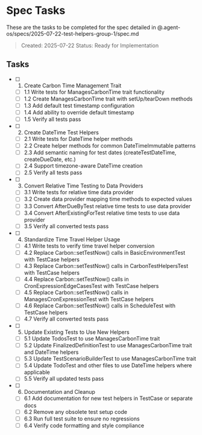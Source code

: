 # Spec Tasks

These are the tasks to be completed for the spec detailed in @.agent-os/specs/2025-07-22-test-helpers-group-1/spec.md

> Created: 2025-07-22
> Status: Ready for Implementation

## Tasks

- [ ] 1. Create Carbon Time Management Trait
  - [ ] 1.1 Write tests for ManagesCarbonTime trait functionality
  - [ ] 1.2 Create ManagesCarbonTime trait with setUp/tearDown methods
  - [ ] 1.3 Add default test timestamp configuration
  - [ ] 1.4 Add ability to override default timestamp
  - [ ] 1.5 Verify all tests pass

- [ ] 2. Create DateTime Test Helpers
  - [ ] 2.1 Write tests for DateTime helper methods
  - [ ] 2.2 Create helper methods for common DateTimeImmutable patterns
  - [ ] 2.3 Add semantic naming for test dates (createTestDateTime, createDueDate, etc.)
  - [ ] 2.4 Support timezone-aware DateTime creation
  - [ ] 2.5 Verify all tests pass

- [ ] 3. Convert Relative Time Testing to Data Providers
  - [ ] 3.1 Write tests for relative time data provider
  - [ ] 3.2 Create data provider mapping time methods to expected values
  - [ ] 3.3 Convert AfterDueByTest relative time tests to use data provider
  - [ ] 3.4 Convert AfterExistingForTest relative time tests to use data provider
  - [ ] 3.5 Verify all converted tests pass

- [ ] 4. Standardize Time Travel Helper Usage
  - [ ] 4.1 Write tests to verify time travel helper conversion
  - [ ] 4.2 Replace Carbon::setTestNow() calls in BasicEnvironmentTest with TestCase helpers
  - [ ] 4.3 Replace Carbon::setTestNow() calls in CarbonTestHelpersTest with TestCase helpers
  - [ ] 4.4 Replace Carbon::setTestNow() calls in CronExpressionEdgeCasesTest with TestCase helpers
  - [ ] 4.5 Replace Carbon::setTestNow() calls in ManagesCronExpressionTest with TestCase helpers
  - [ ] 4.6 Replace Carbon::setTestNow() calls in ScheduleTest with TestCase helpers
  - [ ] 4.7 Verify all converted tests pass

- [ ] 5. Update Existing Tests to Use New Helpers
  - [ ] 5.1 Update TodosTest to use ManagesCarbonTime trait
  - [ ] 5.2 Update FinalizedDefinitionTest to use ManagesCarbonTime trait and DateTime helpers
  - [ ] 5.3 Update TestScenarioBuilderTest to use ManagesCarbonTime trait
  - [ ] 5.4 Update TodoTest and other files to use DateTime helpers where applicable
  - [ ] 5.5 Verify all updated tests pass

- [ ] 6. Documentation and Cleanup
  - [ ] 6.1 Add documentation for new test helpers in TestCase or separate docs
  - [ ] 6.2 Remove any obsolete test setup code
  - [ ] 6.3 Run full test suite to ensure no regressions
  - [ ] 6.4 Verify code formatting and style compliance